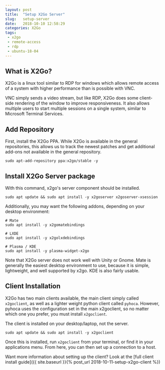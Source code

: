 ```yaml
---
layout: post
title:  "Setup X2Go Server"
slug:   setup-server
date:   2018-10-10 12:58:29
categories: X2Go
tags: 
 - x2go
 - remote-access
 - rdp
 - ubuntu-18-04
---
```


## What is X2Go?
X2Go is a linux tool similar to RDP for windows which allows remote access of a system with higher performance
than is possible with VNC.

VNC simply sends a video stream, but like RDP, X2Go does some client-side rendering of the window to improve
responsiveness. It also allows multiple users to start multiple sessions on a single system, similar to 
Microsoft Terminal Services.


## Add Repository
First, install the X2Go PPA. While X2Go is available in the general repositories, this allows us to track the
newest patches and get additional add-ons not available in the general repository.

```
sudo apt-add-repository ppa:x2go/stable -y
```

## Install X2Go Server package

With this command, x2go's server component should be installed.

```
sudo apt update && sudo apt install -y x2goserver x2goserver-xsession
```

Additionally, you may want the following addons, depending on your desktop environment:

```
# Mate
sudo apt install -y x2gomatebindings

# LXDE
sudo apt install -y x2golxdebindings

# Plasma / KDE
sudo apt install -y plasma-widget-x2go
```

Note that X2Go server does not work well with Unity or Gnome. Mate is generally the easiest desktop
environment to use, because it is simple, lightweight, and well supported by x2go. KDE is also
fairly usable.

## Client Installation

X2Go has two main clients available, the main client simply called `x2goclient`, as well as a lighter
weight python client called `pyhoca`. However, pyhoca uses the configuration set in the main x2goclient,
so no matter which one you prefer, you must install `x2goclient`.

The client is installed on your desktop/laptop, not the server.

```
sudo apt update && sudo apt install -y x2goclient
```

Once this is installed, run `x2goclient` from your terminal, or find it in your applications menu. From
here, you can then set up a connection to a host.

Want more information about setting up the client? Look at 
the [full client install guide]({{ site.baseurl }}{% post_url 2018-10-11-setup-x2go-client %})

